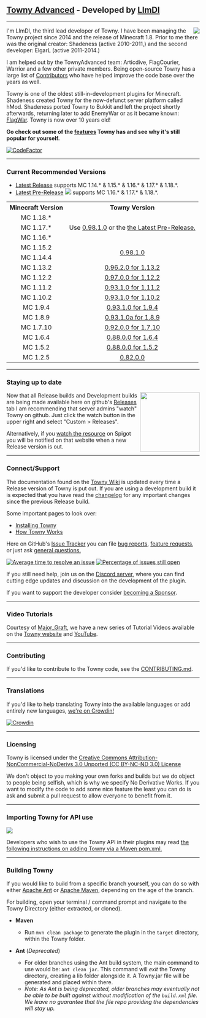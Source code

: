## [Towny Advanced](https://townyadvanced.github.io) - Developed by [LlmDl](https://github.com/LlmDl)

___

<p><img align=right src="https://user-images.githubusercontent.com/879756/65964696-19d6b300-e423-11e9-9cb0-d193225ee40f.png">
I'm LlmDl, the third lead developer of Towny. I have been managing the Towny project since 2014 and the release of Minecraft 1.8. Prior to me there was the original creator: Shadeness (active 2010-2011,) and the second developer: ElgarL (active 2011-2014.)

I am helped out by the TownyAdvanced team: Articdive, FlagCourier, Warrior and a few other private members. Being open-source Towny has a large list of [Contributors](https://github.com/TownyAdvanced/Towny/graphs/contributors) who have helped improve the code base over the years as well.

Towny is one of the oldest still-in-development plugins for Minecraft. Shadeness created Towny for the now-defunct server platform called hMod. Shadeness ported Towny to Bukkit and left the project shortly afterwards, returning later to add EnemyWar or as it became known: [FlagWar](https://github.com/TownyAdvanced/FlagWar). Towny is now over 10 years old! 

**Go check out some of the [features](https://github.com/TownyAdvanced/Towny/wiki#features) Towny has and see why it's still popular for yourself.**
</p>

[![CodeFactor](https://www.codefactor.io/repository/github/townyadvanced/towny/badge)](https://www.codefactor.io/repository/github/townyadvanced/towny)
___

### Current Recommended Versions
* [Latest Release](https://github.com/TownyAdvanced/Towny/releases/latest/) supports MC 1.14.* & 1.15.* & 1.16.* & 1.17.* & 1.18.*.
* [Latest Pre-Release](https://github.com/TownyAdvanced/Towny/releases) <img src="https://img.shields.io/github/tag/townyadvanced/towny.svg?sort=semver&label=">  supports MC 1.16.* & 1.17.* & 1.18.*.

<table>
<tr><th> Minecraft Version</th><th>Towny Version</th></tr>
<tr align=center><td> MC 1.18.*</td><td rowspan=3> Use <a href=https://github.com/TownyAdvanced/Towny/releases/tag/0.98.1.0>0.98.1.0</a> or the <a href=https://github.com/TownyAdvanced/Towny/releases>the Latest Pre-Release.</a></td>
<tr align=center><td> MC 1.17.* </td>
<tr align=center><td> MC 1.16.* </td>
<tr align=center><td> MC 1.15.2 </td><td rowspan=2> <a href=https://github.com/TownyAdvanced/Towny/releases/tag/0.98.1.0>0.98.1.0</a></td>
<tr align=center><td> MC 1.14.4 </td>
<tr align=center><td> MC 1.13.2 </td><td> <a href=https://github.com/TownyAdvanced/Towny/releases/tag/0.96.2.0for1.13.2>0.96.2.0 for 1.13.2</a> </td>
<tr align=center><td> MC 1.12.2 </td><td> <a href=https://github.com/TownyAdvanced/Towny/releases/tag/0.97.0.0for1.12.2>0.97.0.0 for 1.12.2</a> </td>
<tr align=center><td> MC 1.11.2 </td><td> <a href=https://www.dropbox.com/s/cfpm4iy0sbzmti4/Towny_Advanced%200.93.1.0%20for%20MC%201.11.2.zip?dl=0>0.93.1.0 for 1.11.2</a> </td>
<tr align=center><td> MC 1.10.2 </td><td> <a href=https://www.dropbox.com/s/x2i3wqaj8n6gdh1/Towny_Advanced%200.93.1.0%20for%20MC%201.10.2.rar?dl=0>0.93.1.0 for 1.10.2</a> </td>
<tr align=center><td> MC 1.9.4 </td><td> <a href=https://www.dropbox.com/s/eh81i4618bfmvjm/Towny_Advanced%200.93.1.0%20for%20MC%201.9.4.zip?dl=0>0.93.1.0 for 1.9.4</a> </td>
<tr align=center><td> MC 1.8.9 </td><td> <a href=https://www.dropbox.com/s/e83206cfed61hsw/Towny_Advanced%200.93.1.0a%20for%20MC%201.8.9.zip?dl=0>0.93.1.0a for 1.8.9</a> </td>
<tr align=center><td> MC 1.7.10 </td><td> <a href=https://www.dropbox.com/s/vmf2g5bj7ab4coo/Towny_Advanced%200.92.0.0%20-%20MC%201.7.10.zip?dl=0>0.92.0.0 for 1.7.10</a> </td>
<tr align=center><td> MC 1.6.4 </td><td> <a href=https://www.dropbox.com/s/5n9r60ivldh5i8f/Towny_Advanced%200.88.0.0%20%281.6.4%29.zip?dl=0>0.88.0.0 for 1.6.4</a> </td>
<tr align=center><td> MC 1.5.2 </td><td> <a href=https://www.dropbox.com/s/euydq4qsljheoms/Towny_Advanced%200.88.0.0%20%281.5.2%29.zip?dl=0>0.88.0.0 for 1.5.2</a> </td>
<tr align=center><td> MC 1.2.5 </td><td> <a href=https://www.dropbox.com/s/xstn1vdexxc1k5q/Towny_Advanced%200.82.0.0%20for%201.2.5.zip?dl=0>0.82.0.0</a> </td>
</table>

___

### Staying up to date
<p><img align=right src="https://user-images.githubusercontent.com/879756/65964779-3a067200-e423-11e9-9928-938b976af2c2.gif" height="155">
    
Now that all Release builds and Development builds are being made available here on github's [Releases](https://github.com/TownyAdvanced/Towny/releases) tab I am recommending that server admins "watch" Towny on github. Just click the watch button in the upper right and select "Custom > Releases".
    
Alternatively, if you [watch the resource](https://www.spigotmc.org/resources/towny-advanced.72694/watch) on Spigot you will be notified on that website when a new Release version is out.
</p>

___

### Connect/Support
The documentation found on the [Towny Wiki](https://github.com/TownyAdvanced/Towny/wiki) is updated every time a Release version of Towny is put out. If you are using a development build it is expected that you have read the [changelog](https://git.io/fjbS3) for any important changes since the previous Release build.

Some important pages to look over:
- [Installing Towny](https://github.com/TownyAdvanced/Towny/wiki/Installation)
- [How Towny Works](https://github.com/TownyAdvanced/Towny/wiki/How-Towny-Works)

Here on GitHub's [Issue Tracker](https://github.com/TownyAdvanced/Towny/issues) you can file [bug reports](https://github.com/TownyAdvanced/Towny/issues/new?assignees=&labels=&template=bug_report.md&title=), [feature requests](https://github.com/TownyAdvanced/Towny/issues/new?assignees=&labels=&template=feature_request.md&title=Suggestion%3A+), or just ask [general questions.](https://github.com/TownyAdvanced/Towny/discussions/new?category=Q-A)

[![Average time to resolve an issue](http://isitmaintained.com/badge/resolution/TownyAdvanced/Towny.svg)](http://isitmaintained.com/project/TownyAdvanced/Towny "Average time to resolve an issue") [![Percentage of issues still open](http://isitmaintained.com/badge/open/TownyAdvanced/Towny.svg)](http://isitmaintained.com/project/TownyAdvanced/Towny "Percentage of issues still open")

If you still need help, join us on the [Discord server]( https://discord.gg/gnpVs5m ), where you can find cutting edge updates and discussion on the development of the plugin.

If you want to support the developer consider [becoming a Sponsor](https://github.com/sponsors/LlmDl).

___

### Video Tutorials
Courtesy of [Major_Graft](https://www.youtube.com/c/MajorGraft), we have a new series of Tutorial Videos available on the [Towny website](https://townyadvanced.github.io/tutorials.html) and [YouTube](https://www.youtube.com/playlist?list=PLvzvmyk0uI0WsLf4iyJZRhD_T2e-ANCmE).

___

### Contributing
If you'd like to contribute to the Towny code, see the [CONTRIBUTING.md](https://github.com/LlmDl/Towny/blob/master/.github/CONTRIBUTING.MD).

___

### Translations
If you'd like to help translating Towny into the available languages or add entirely new languages, [we're on Crowdin!](https://crowdin.com/project/townyadvanced)

[![Crowdin](https://badges.crowdin.net/townyadvanced/localized.svg)](https://crowdin.com/project/townyadvanced) 

___

### Licensing
Towny is licensed under the [Creative Commons Attribution-NonCommercial-NoDerivs 3.0 Unported (CC BY-NC-ND 3.0) License ](http://creativecommons.org/licenses/by-nc-nd/3.0/)

We don't object to you making your own forks and builds but we do object to people being selfish, which is why we specify No Derivative Works.
If you want to modify the code to add some nice feature the least you can do is ask and submit a pull request to allow everyone to benefit from it.

___

### Importing Towny for API use
[![](https://jitpack.io/v/TownyAdvanced/Towny.svg)](https://jitpack.io/#TownyAdvanced/Towny)

Developers who wish to use the Towny API in their plugins may read [the following instructions on adding Towny via a Maven pom.xml.](https://github.com/TownyAdvanced/Towny/wiki/TownyAPI#getting-started-with-towny-and-your-ide)

___

### Building Towny
If you would like to build from a specific branch yourself, you can do so with either [Apache Ant](https://ant.apache.org/) or [Apache Maven](http://maven.apache.org/), depending on the age of the branch.

For building, open your terminal / command prompt and navigate to the Towny Directory (either extracted, or cloned).

- **Maven**

    - Run `mvn clean package` to generate the plugin in the `target` directory, within the Towny folder. 


- **Ant** (_Deprecated_)

    - For older branches using the Ant build system, the main command to use would be: `ant clean jar`. This command will _exit_ the Towny directory, creating a lib folder alongside it. A Towny.jar file will be generated and placed within there.
    - _Note: As Ant is being deprecated, older branches may eventually not be able to be built against without modification of the `build.xml` file. We leave no guarantee that the file repo providing the dependencies will stay up._
